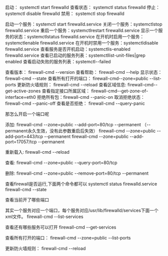 启动： systemctl start firewalld
查看状态： systemctl status firewalld 
停止： systemctl disable firewalld
禁用： systemctl stop firewalld


启动一个服务：systemctl start firewalld.service
关闭一个服务：systemctlstop firewalld.service
重启一个服务：systemctlrestart firewalld.service
显示一个服务的状态：systemctlstatus firewalld.service
在开机时启用一个服务：systemctlenable firewalld.service
在开机时禁用一个服务：systemctldisable firewalld.service
查看服务是否开机启动：systemctlis-enabled firewalld.service
查看已启动的服务列表：systemctllist-unit-files|grep enabled
查看启动失败的服务列表：systemctl--failed


查看版本： firewall-cmd --version
查看帮助： firewall-cmd --help
显示状态： firewall-cmd --state
查看所有打开的端口： firewall-cmd--zone=public --list-ports
更新防火墙规则： firewall-cmd --reload
查看区域信息:  firewall-cmd--get-active-zones
查看指定接口所属区域： firewall-cmd--get-zone-of-interface=eth0
拒绝所有包：firewall-cmd --panic-on
取消拒绝状态： firewall-cmd --panic-off
查看是否拒绝： firewall-cmd --query-panic


那怎么开启一个端口呢

添加: 
firewall-cmd --zone=public --add-port=80/tcp --permanent   （--permanent永久生效，没有此参数重启后失效）
firewall-cmd --zone=public --add-port=443/tcp --permanent 
firewall-cmd --zone=public --add-port=17057/tcp --permanent 

重新载入:
firewall-cmd --reload

查看:
firewall-cmd --zone=public --query-port=80/tcp

删除:
firewall-cmd --zone=public --remove-port=80/tcp --permanent

 

 

查看firewall是否运行,下面两个命令都可以
systemctl status firewalld.service
firewall-cmd --state

 

 

查看当前开了哪些端口

其实一个服务对应一个端口，每个服务对应/usr/lib/firewalld/services下面一个xml文件。
firewall-cmd --list-services

 

查看还有哪些服务可以打开
firewall-cmd --get-services

 
查看所有打开的端口： 
firewall-cmd --zone=public --list-ports

更新防火墙规则： 
firewall-cmd --reload
